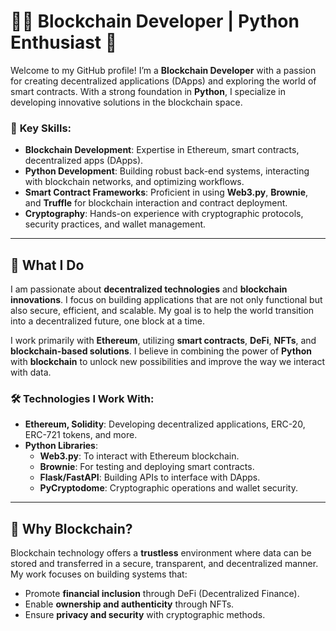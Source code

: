 # 👨‍💻 Blockchain Developer | Python Enthusiast 🚀

Welcome to my GitHub profile! I’m a **Blockchain Developer** with a passion for creating decentralized applications (DApps) and exploring the world of smart contracts. With a strong foundation in **Python**, I specialize in developing innovative solutions in the blockchain space. 

### 🔗 **Key Skills**:
- **Blockchain Development**: Expertise in Ethereum, smart contracts, decentralized apps (DApps).
- **Python Development**: Building robust back-end systems, interacting with blockchain networks, and optimizing workflows.
- **Smart Contract Frameworks**: Proficient in using **Web3.py**, **Brownie**, and **Truffle** for blockchain interaction and contract deployment.
- **Cryptography**: Hands-on experience with cryptographic protocols, security practices, and wallet management.

---

## 💼 **What I Do**

I am passionate about **decentralized technologies** and **blockchain innovations**. I focus on building applications that are not only functional but also secure, efficient, and scalable. My goal is to help the world transition into a decentralized future, one block at a time.

I work primarily with **Ethereum**, utilizing **smart contracts**, **DeFi**, **NFTs**, and **blockchain-based solutions**. I believe in combining the power of **Python** with **blockchain** to unlock new possibilities and improve the way we interact with data.

### 🛠️ **Technologies I Work With**:
- **Ethereum, Solidity**: Developing decentralized applications, ERC-20, ERC-721 tokens, and more.
- **Python Libraries**:
  - **Web3.py**: To interact with Ethereum blockchain.
  - **Brownie**: For testing and deploying smart contracts.
  - **Flask/FastAPI**: Building APIs to interface with DApps.
  - **PyCryptodome**: Cryptographic operations and wallet security.

---

## 🚀 **Why Blockchain?**

Blockchain technology offers a **trustless** environment where data can be stored and transferred in a secure, transparent, and decentralized manner. My work focuses on building systems that:
- Promote **financial inclusion** through DeFi (Decentralized Finance).
- Enable **ownership and authenticity** through NFTs.
- Ensure **privacy and security** with cryptographic methods.
